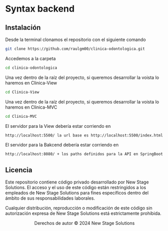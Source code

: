 # Syntax backend


## Instalación

Desde la terminal clonamos el repositorio con el siguiente comando

```bash
git clone https://github.com/raulgm00/clinica-odontologica.git
```
Accedemos a la carpeta 
```bash
cd clinica-odontologica

```
Una vez dentro de la raíz del proyecto, si queremos desarrollar la voista lo haremos en Clinica-View
```bash
cd Clinica-View
```
Una vez dentro de la raíz del proyecto, si queremos desarrollar la voista lo haremos en Clinica-MVC
```bash
cd Clinica-MVC
```

El servidor para la View debería estar corriendo en 
```bash
http://localhost:5500/ la url base es http://localhost:5500/index.html
```


El servidor para la Bakcend debería estar corriendo en 
```bash
http://localhost:8080/ + los paths definidos para la API en SpringBoot
```


## Licencia

Este repositorio contiene código privado desarrollado por New Stage Solutions. El acceso y el uso de este código están restringidos a los empleados de New Stage Solutions para fines específicos dentro del ámbito de sus responsabilidades laborales.

Cualquier distribución, reproducción o modificación de este código sin autorización expresa de New Stage Solutions está estrictamente prohibida.

<p align="center">
Derechos de autor © 2024 New Stage Solutions
</p>

